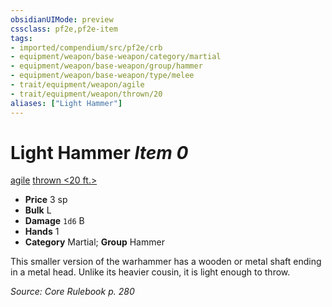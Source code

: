 ```yaml
---
obsidianUIMode: preview
cssclass: pf2e,pf2e-item
tags:
- imported/compendium/src/pf2e/crb
- equipment/weapon/base-weapon/category/martial
- equipment/weapon/base-weapon/group/hammer
- equipment/weapon/base-weapon/type/melee
- trait/equipment/weapon/agile
- trait/equipment/weapon/thrown/20
aliases: ["Light Hammer"]
---
```

# Light Hammer *Item 0*  
[agile](agile.md)  [thrown <20 ft.>](thrown.md)  

- **Price** 3 sp
- **Bulk** L
- **Damage** `1d6` B
- **Hands** 1
- **Category** Martial; **Group** Hammer 

This smaller version of the warhammer has a wooden or metal shaft ending in a metal head. Unlike its heavier cousin, it is light enough to throw.

*Source: Core Rulebook p. 280*